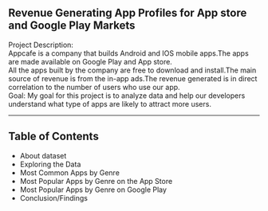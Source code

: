 ## Revenue Generating App Profiles for App store and Google Play Markets

Project Description:<br> 
Appcafe is a company that builds Android and IOS mobile apps.The apps are made available on Google Play and App store.<br>
All the apps built by the company are free to download and install.The main source of revenue is from the in-app ads.The revenue generated is in direct correlation to the number of users who use our app.<br>
Goal: My goal for this project is to analyze data and help our developers understand what type of apps are likely to attract more users.

<hr>

## Table of Contents
* About dataset
* Exploring the Data
* Most Common Apps by Genre
* Most Popular Apps by Genre on the App Store
* Most Popular Apps by Genre on Google Play
* Conclusion/Findings
